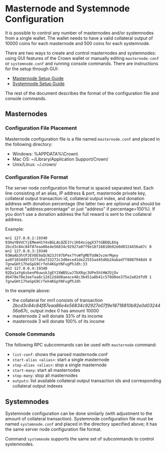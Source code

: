 # Masternode and Systemnode Configuration

It is possible to control any number of masternodes and/or systemnodes from a single wallet. The wallet needs to have a valid collateral output of 10000 coins for each masternode and 500 coins for each systemnode. 

There are two ways to create and control masternodes and systemnodes: using GUI features of the Crown wallet or manually editing `masternode.conf` or `systemnode.conf` and running console commands. There are instructions for the setup through GUI:
* [Masternode Setup Guide](https://forum.crownplatform.com/index.php?topic=1241.0)
* [Systemnode Setup Guide](https://forum.crownplatform.com/index.php?topic=1240.0)

The rest of the document describes the format of the configuration file and console commands.

## Masternodes

### Configuration File Placement

Masternode configuration file is a file named `masternode.conf` and placed in the following directory:
 * Windows: %APPDATA%\Crown\
 * Mac OS: ~/Library/Application Support/Crown/
 * Unix/Linux: ~/.crown/

### Configuration File Format

The server node configuration file format is spaced separated text. Each line consisting of an alias, IP address & port, masternode private key, collateral output transaction id, collateral output index, and donation address with donation percentage (the latter two are optional and should be in format "address:percentage" or just "address" if percentage=100%). If you don't use a donation address the full reward is sent to the collateral address.

Example:
```
mn1 127.0.0.2:19340 93HaYBVUCYjEMeeH1Y4sBGLALQZE1Yc1K64xiqgX37tGBDQL8Xg 2bcd3c84c84f87eaa86e4e56834c92927a07f9e18718810b92e0d0324456a67c 0
mn2 127.0.0.3:19340 93WaAb3htPJEV8E9aQcN23Jt97bPex7YvWfgMDTUdWJvzmrMqey aa9f1034d973377a5e733272c3d0eced1de22555ad45d6b24abadff8087948d4 0 7gnwGHt17heGpG9Crfeh4KGpYNFugPhJdh:33
mn3 127.0.0.4:19340 92Da1aYg6sbenP6uwskJgEY2XWB5LwJ7bXRqc3UPeShtHWJDjDv db478e78e3aefaa8c12d12ddd0aeace48c3b451a8b41c570d0ee375e2a02dfd9 1 7gnwGHt17heGpG9Crfeh4KGpYNFugPhJdh
```

In the example above:
* the collateral for mn1 consists of transaction *2bcd3c84c84f87eaa86e4e56834c92927a07f9e18718810b92e0d0324456a67c*, output index 0 has amount 10000
* masternode 2 will donate 33% of its income
* masternode 3 will donate 100% of its income

### Console Commands

The following RPC subcommands can be used with `masternode` command:
* `list-conf`:  shows the parsed masternode.conf
* `start-alias <alias>`: start a single masternode
* `stop-alias <alias>`: stop a single masternode
* `start-many`: start all masternodes
* `stop-many`: stop all masternodes
* `outputs`: list available collateral output transaction ids and corresponding collateral output indexes

## Systemnodes

Systemnode configuration can be done similarly (with adjustment to the amount of collateral transaction). Systemnode configuration file must be named `systemnode.conf` and placed in the directory specified above; it has the same server node configuration file format.

Command `systemnode` supports the same set of subcommands to control systemnodes.

